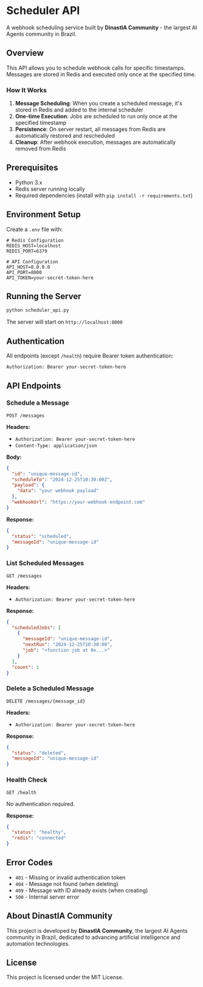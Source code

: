 # Scheduler API

A webhook scheduling service built by **DinastIA Community** - the largest AI Agents community in Brazil.

## Overview

This API allows you to schedule webhook calls for specific timestamps. Messages are stored in Redis and executed only once at the specified time.

### How It Works

1. **Message Scheduling**: When you create a scheduled message, it's stored in Redis and added to the internal scheduler
2. **One-time Execution**: Jobs are scheduled to run only once at the specified timestamp
3. **Persistence**: On server restart, all messages from Redis are automatically restored and rescheduled
4. **Cleanup**: After webhook execution, messages are automatically removed from Redis

## Prerequisites

- Python 3.x
- Redis server running locally
- Required dependencies (install with `pip install -r requirements.txt`)

## Environment Setup

Create a `.env` file with:

```env
# Redis Configuration
REDIS_HOST=localhost
REDIS_PORT=6379

# API Configuration
API_HOST=0.0.0.0
API_PORT=8000
API_TOKEN=your-secret-token-here
```

## Running the Server

```bash
python scheduler_api.py
```

The server will start on `http://localhost:8000`

## Authentication

All endpoints (except `/health`) require Bearer token authentication:

```
Authorization: Bearer your-secret-token-here
```

## API Endpoints

### Schedule a Message

`POST /messages`

**Headers:**
- `Authorization: Bearer your-secret-token-here`
- `Content-Type: application/json`

**Body:**
```json
{
  "id": "unique-message-id",
  "scheduleTo": "2024-12-25T10:30:00Z",
  "payload": {
    "data": "your webhook payload"
  },
  "webhookUrl": "https://your-webhook-endpoint.com"
}
```

**Response:**
```json
{
  "status": "scheduled",
  "messageId": "unique-message-id"
}
```

### List Scheduled Messages

`GET /messages`

**Headers:**
- `Authorization: Bearer your-secret-token-here`

**Response:**
```json
{
  "scheduledJobs": [
    {
      "messageId": "unique-message-id",
      "nextRun": "2024-12-25T10:30:00",
      "job": "<function job at 0x...>"
    }
  ],
  "count": 1
}
```

### Delete a Scheduled Message

`DELETE /messages/{message_id}`

**Headers:**
- `Authorization: Bearer your-secret-token-here`

**Response:**
```json
{
  "status": "deleted",
  "messageId": "unique-message-id"
}
```

### Health Check

`GET /health`

No authentication required.

**Response:**
```json
{
  "status": "healthy",
  "redis": "connected"
}
```

## Error Codes

- `401` - Missing or invalid authentication token
- `404` - Message not found (when deleting)
- `409` - Message with ID already exists (when creating)
- `500` - Internal server error

## About DinastIA Community

This project is developed by **DinastIA Community**, the largest AI Agents community in Brazil, dedicated to advancing artificial intelligence and automation technologies.

## License

This project is licensed under the MIT License.